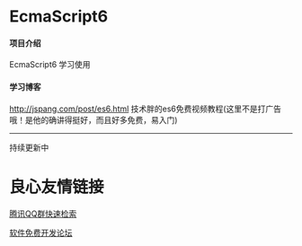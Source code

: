 # EcmaScript6

#### 项目介绍
EcmaScript6 学习使用

#### 学习博客
http://jspang.com/post/es6.html 
技术胖的es6免费视频教程(这里不是打广告哦！是他的确讲得挺好，而且好多免费，易入门)


----
持续更新中

 
 

 # 良心友情链接

[腾讯QQ群快速检索](http://u.720life.cn/s/8cf73f7c)

[软件免费开发论坛](http://u.720life.cn/s/bbb01dc0)